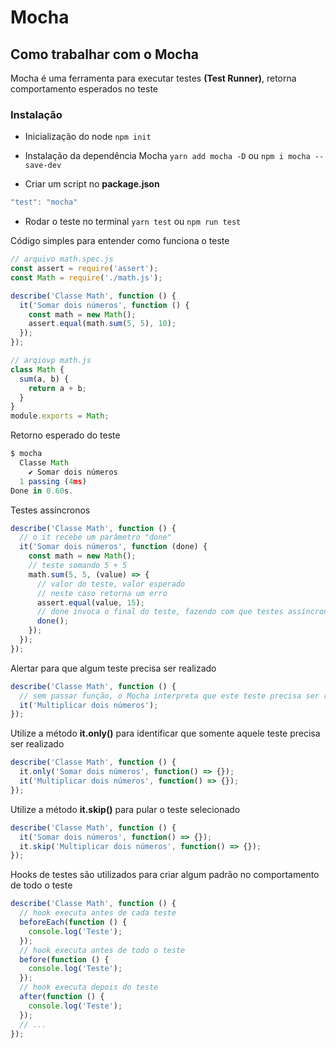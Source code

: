 # Mocha

## Como trabalhar com o Mocha

Mocha é uma ferramenta para executar testes **(Test Runner)**, retorna comportamento esperados no teste

### Instalação

- Inicialização do node
  `npm init`

- Instalação da dependência Mocha
  `yarn add mocha -D` ou `npm i mocha --save-dev`

- Criar um script no **package.json**

```javascript
"test": "mocha"
```

- Rodar o teste no terminal
  `yarn test` ou `npm run test`

Código simples para entender como funciona o teste

```javascript
// arquivo math.spec.js
const assert = require('assert');
const Math = require('./math.js');

describe('Classe Math', function () {
  it('Somar dois números', function () {
    const math = new Math();
    assert.equal(math.sum(5, 5), 10);
  });
});

// arqiovp math.js
class Math {
  sum(a, b) {
    return a + b;
  }
}
module.exports = Math;
```

Retorno esperado do teste

```javascript
$ mocha
  Classe Math
    ✔ Somar dois números
  1 passing (4ms)
Done in 0.60s.
```

Testes assíncronos

```javascript
describe('Classe Math', function () {
  // o it recebe um parâmetro "done"
  it('Somar dois números', function (done) {
    const math = new Math();
    // teste somando 5 + 5
    math.sum(5, 5, (value) => {
      // valor do teste, valor esperado
      // neste caso retorna um erro
      assert.equal(value, 15);
      // done invoca o final do teste, fazendo com que testes assíncronos sejam efetivados
      done();
    });
  });
});
```

Alertar para que algum teste precisa ser realizado

```javascript
describe('Classe Math', function () {
  // sem passar função, o Mocha interpreta que este teste precisa ser realizado, então ele é retornado no console
  it('Multiplicar dois números');
});
```

Utilize a método **it.only()** para identificar que somente aquele teste precisa ser realizado

```javascript
describe('Classe Math', function () {
  it.only('Somar dois números', function() => {});
  it('Multiplicar dois números', function() => {});
});
```

Utilize a método **it.skip()** para pular o teste selecionado

```javascript
describe('Classe Math', function () {
  it('Somar dois números', function() => {});
  it.skip('Multiplicar dois números', function() => {});
});
```

Hooks de testes são utilizados para criar algum padrão no comportamento de todo o teste

```javascript
describe('Classe Math', function () {
  // hook executa antes de cada teste
  beforeEach(function () {
    console.log('Teste');
  });
  // hook executa antes de todo o teste
  before(function () {
    console.log('Teste');
  });
  // hook executa depois do teste
  after(function () {
    console.log('Teste');
  });
  // ...
});
```
